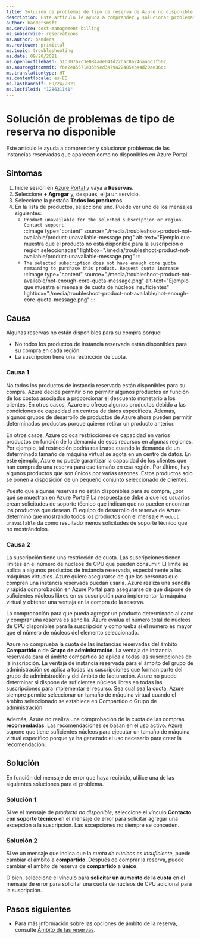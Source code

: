 ```yaml
---
title: Solución de problemas de tipo de reserva de Azure no disponible
description: Este artículo le ayuda a comprender y solucionar problemas de las instancias reservadas que aparecen como no disponibles en Azure Portal.
author: bandersmsft
ms.service: cost-management-billing
ms.subservice: reservations
ms.author: banders
ms.reviewer: primittal
ms.topic: troubleshooting
ms.date: 09/20/2021
ms.openlocfilehash: 51d30767c3e084ade041d22bac8a246aa5d1f502
ms.sourcegitcommit: f6e2ea5571e35b9ed3a79a22485eba4d20ae36cc
ms.translationtype: HT
ms.contentlocale: es-ES
ms.lasthandoff: 09/24/2021
ms.locfileid: "128631141"
---
```

# <a name="troubleshoot-reservation-type-not-available"></a>Solución de problemas de tipo de reserva no disponible

Este artículo le ayuda a comprender y solucionar problemas de las instancias reservadas que aparecen como no disponibles en Azure Portal.

## <a name="symptoms"></a>Síntomas

1. Inicie sesión en [Azure Portal](https://portal.azure.com/) y vaya a **Reservas**.
2. Seleccione **+ Agregar** y, después, elija un servicio.
3. Seleccione la pestaña **Todos los productos**.
4. En la lista de productos, seleccione uno. Puede ver uno de los mensajes siguientes:
    - `Product unavailable for the selected subscription or region. Contact support.`  
        :::image type="content" source="./media/troubleshoot-product-not-available/product-unavailable-message.png" alt-text="Ejemplo que muestra que el producto no está disponible para la suscripción o región seleccionadas" lightbox="./media/troubleshoot-product-not-available/product-unavailable-message.png" :::
    - `The selected subscription does not have enough core quota remaining to purchase this product. Request quota increase`  
        :::image type="content" source="./media/troubleshoot-product-not-available/not-enough-core-quota-message.png" alt-text="Ejemplo que muestra el mensaje de cuota de núcleos insuficientes" lightbox="./media/troubleshoot-product-not-available/not-enough-core-quota-message.png" :::

## <a name="cause"></a>Causa

Algunas reservas no están disponibles para su compra porque:

- No todos los productos de instancia reservada están disponibles para su compra en cada región.
- La suscripción tiene una restricción de cuota.

### <a name="cause-1"></a>Causa 1

No todos los productos de instancia reservada están disponibles para su compra. Azure decide permitir o no permitir algunos productos en función de los costos asociados a proporcionar el descuento monetario a los clientes. En otros casos, Azure no ofrece algunos productos debido a las condiciones de capacidad en centros de datos específicos. Además, algunos grupos de desarrollo de productos de Azure ahora pueden permitir determinados productos porque quieren retirar un producto anterior.

En otros casos, Azure coloca restricciones de capacidad en varios productos en función de la demanda de esos recursos en algunas regiones. Por ejemplo, tal restricción podría realizarse cuando la demanda de un determinado tamaño de máquina virtual se agota en un centro de datos. En este ejemplo, Azure no puede garantizar la capacidad de los clientes que han comprado una reserva para ese tamaño en esa región. Por último, hay algunos productos que son únicos por varias razones. Estos productos solo se ponen a disposición de un pequeño conjunto seleccionado de clientes.

Puesto que algunas reservas no están disponibles para su compra, ¿por qué se muestran en Azure Portal? La respuesta se debe a que los usuarios crean solicitudes de soporte técnico que indican que no pueden encontrar los productos que desean. El equipo de desarrollo de reserva de Azure determinó que mostrando todos los productos con el mensaje `Product unavailable` da como resultado menos solicitudes de soporte técnico que no mostrándolos.

### <a name="cause-2"></a>Causa 2

La suscripción tiene una restricción de cuota. Las suscripciones tienen límites en el número de núcleos de CPU que pueden consumir. El límite se aplica a algunos productos de instancia reservada, especialmente a las máquinas virtuales. Azure quiere asegurarse de que las personas que compren una instancia reservada puedan usarla. Azure realiza una sencilla y rápida comprobación en Azure Portal para asegurarse de que dispone de suficientes núcleos libres en su suscripción para implementar la máquina virtual y obtener una ventaja en la compra de la reserva.

La comprobación para que pueda agregar un producto determinado al carro y comprar una reserva es sencilla. Azure evalúa el número total de núcleos de CPU disponibles para la suscripción y comprueba si el número es mayor que el número de núcleos del elemento seleccionado.

Azure no comprueba la cuota de las instancias reservadas del ámbito **Compartido** o de **Grupo de administración**. La ventaja de instancia reservada para el ámbito compartido se aplica a todas las suscripciones de la inscripción. La ventaja de instancia reservada para el ámbito del grupo de administración se aplica a todas las suscripciones que forman parte del grupo de administración y del ámbito de facturación. Azure no puede determinar si dispone de suficientes núcleos libres en todas las suscripciones para implementar el recurso. Sea cual sea la cuota, Azure siempre permite seleccionar un tamaño de máquina virtual cuando el ámbito seleccionado se establece en Compartido o Grupo de administración.

Además, Azure no realiza una comprobación de la cuota de las compras **recomendadas**. Las recomendaciones se basan en el uso activo. Azure supone que tiene suficientes núcleos para ejecutar un tamaño de máquina virtual específico porque ya ha generado el uso necesario para crear la recomendación.

## <a name="solution"></a>Solución

En función del mensaje de error que haya recibido, utilice una de las siguientes soluciones para el problema.

### <a name="solution-1"></a>Solución 1

Si ve el mensaje de _producto no disponible_, seleccione el vínculo **Contacto con soporte técnico** en el mensaje de error para solicitar agregar una excepción a la suscripción. Las excepciones no siempre se conceden.

### <a name="solution-2"></a>Solución 2

Si ve un mensaje que indica que la _cuota de núcleos es insuficiente_, puede cambiar el ámbito a **compartido**. Después de comprar la reserva, puede cambiar el ámbito de reserva de **compartido** a **único**.

O bien, seleccione el vínculo para **solicitar un aumento de la cuota** en el mensaje de error para solicitar una cuota de núcleos de CPU adicional para la suscripción.

## <a name="next-steps"></a>Pasos siguientes

- Para más información sobre las opciones de ámbito de la reserva, consulte [Ámbito de las reservas](prepare-buy-reservation.md#scope-reservations).